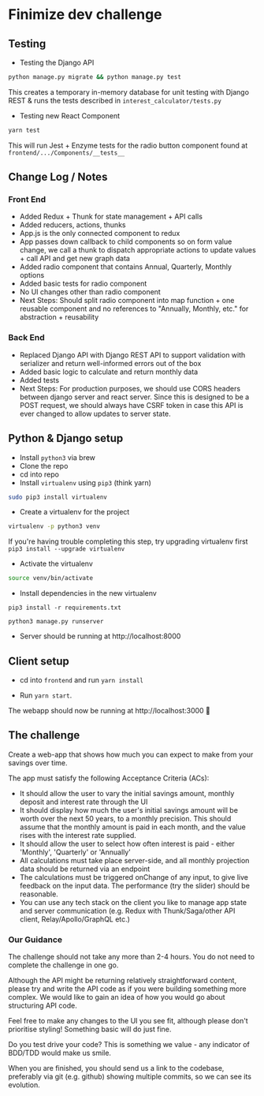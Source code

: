 # Finimize dev challenge

##  Testing
* Testing the Django API

```sh
python manage.py migrate && python manage.py test
```

This creates a temporary in-memory database for unit testing with Django REST & runs the tests described in `interest_calculator/tests.py`

* Testing new React Component

```sh
yarn test
```

This will run Jest + Enzyme tests for the radio button component found at `frontend/.../Components/__tests__`

## Change Log / Notes

### Front End

* Added Redux + Thunk for state management + API calls
* Added reducers, actions, thunks
* App.js is the only connected component to redux
* App passes down callback to child components so on form value change, we call a thunk to dispatch appropriate actions to update values + call API and get new graph data
* Added radio component that contains Annual, Quarterly, Monthly options
* Added basic tests for radio component 
* No UI changes other than radio component
* Next Steps: Should split radio component into map function + one reusable component and no references to "Annually, Monthly, etc." for abstraction + reusability 

### Back End

* Replaced Django API with Django REST API to support validation with serializer and return well-informed errors out of the box
* Added basic logic to calculate and return monthly data
* Added tests 
* Next Steps: For production purposes, we should use CORS headers between django server and react server. Since this is designed to be a POST request, we should always have CSRF token in case this API is ever changed to allow updates to server state. 


## Python & Django setup

* Install `python3` via brew
* Clone the repo
* cd into repo
* Install `virtualenv` using `pip3` (think yarn)

```sh
sudo pip3 install virtualenv
```

* Create a virtualenv for the project

```sh
virtualenv -p python3 venv
```

If you're having trouble completing this step, try upgrading virtualenv first `pip3 install --upgrade virtualenv`

* Activate the virtualenv

```sh
source venv/bin/activate
```

* Install dependencies in the new virtualenv

```
pip3 install -r requirements.txt
```

```
python3 manage.py runserver
```

* Server should be running at http://localhost:8000


 ## Client setup

 * cd into `frontend` and run `yarn install`

 * Run `yarn start`. 

The webapp should now be running at http://localhost:3000 🚀


## The challenge

Create a web-app that shows how much you can expect to make from your savings
over time.

The app must satisfy the following Acceptance Criteria (ACs):

* It should allow the user to vary the initial savings amount, monthly deposit and interest rate through the UI
* It should display how much the user's initial savings amount will be worth
  over the next 50 years, to a monthly precision. This should assume that the monthly amount is paid in each month, and the value rises with the interest rate supplied.
* It should allow the user to select how often interest is paid - either 'Monthly', 'Quarterly' or 'Annually'
* All calculations must take place server-side, and all monthly projection data should be returned via an endpoint
* The calculations must be triggered onChange of any input, to give live feedback on the input data. The performance (try the slider) should be reasonable.
* You can use any tech stack on the client you like to manage app state and server communication (e.g. Redux with Thunk/Saga/other API client, Relay/Apollo/GraphQL etc.)

### Our Guidance

The challenge should not take any more than 2-4 hours. You do not need to complete the challenge in one go.

Although the API might be returning relatively straightforward content, please try and write the API code as if you were building something more complex. We would like to gain an idea of how you would go about structuring API code.

Feel free to make any changes to the UI you see fit, although please don't prioritise styling! Something basic will do just fine.

Do you test drive your code? This is something we value - any indicator of BDD/TDD would make us smile.

When you are finished, you should send us a link to the codebase, preferably via git (e.g. github) showing multiple commits, so we can see its evolution.

